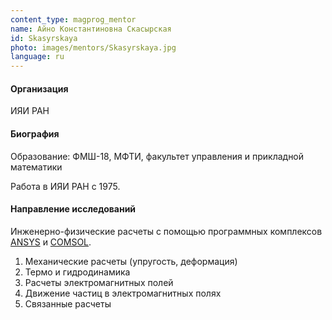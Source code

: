 ```yaml
---
content_type: magprog_mentor
name: Айно Константиновна Скасырская
id: Skasyrskaya
photo: images/mentors/Skasyrskaya.jpg
language: ru
---
```


#### Организация
ИЯИ РАН

#### Биография

Образование: ФМШ-18, МФТИ, факультет управления и прикладной математики

Работа в ИЯИ РАН с 1975.

#### Направление исследований

Инженерно-физические расчеты с помощью программных комплексов [ANSYS](https://www.ansys.com/) и [COMSOL](https://www.comsol.com/).
1.	Механические расчеты (упругость, деформация)
2.	Термо и гидродинамика
3.	Расчеты электромагнитных полей
4.	Движение частиц в электромагнитных полях
5.	Связанные расчеты
